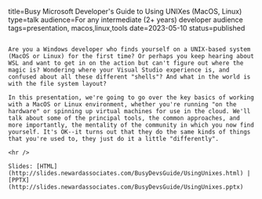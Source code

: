 title=Busy Microsoft Developer's Guide to Using UNIXes (MacOS, Linux)
type=talk
audience=For any intermediate (2+ years) developer audience
tags=presentation, macos,linux,tools
date=2023-05-10
status=published
~~~~~~

Are you a Windows developer who finds yourself on a UNIX-based system (MacOS or Linux) for the first time? Or perhaps you keep hearing about WSL and want to get in on the action but can't figure out where the magic is? Wondering where your Visual Studio experience is, and confused about all these different "shells"? And what in the world is with the file system layout?

In this presentation, we're going to go over the key basics of working with a MacOS or Linux environment, whether you're running "on the hardware" or spinning up virtual machines for use in the cloud. We'll talk about some of the principal tools, the common approaches, and more importantly, the mentality of the community in which you now find yourself. It's OK--it turns out that they do the same kinds of things that you're used to, they just do it a little "differently".
    
<hr />

Slides: [HTML](http://slides.newardassociates.com/BusyDevsGuide/UsingUnixes.html) | [PPTX](http://slides.newardassociates.com/BusyDevsGuide/UsingUnixes.pptx)

